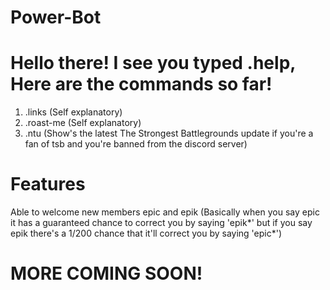 # Power-Bot

# Hello there! I see you typed .help, Here are the commands so far!

1) .links (Self explanatory)
2) .roast-me (Self explanatory)
3) .ntu (Show's the latest The Strongest Battlegrounds update if you're a fan of tsb and you're banned from the discord server)

# Features
Able to welcome new members
epic and epik (Basically when you say epic it has a guaranteed chance to correct you by saying 'epik*' but if you say epik there's a 1/200 chance that it'll correct you by saying 'epic*')

# MORE COMING SOON!
